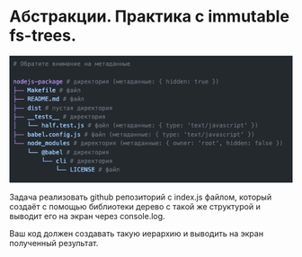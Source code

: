 # Абстракции. Практика с immutable fs-trees.
![result_showcase](./img/image.png)

Задача реализовать github репозиторий с index.js файлом, который создаёт с помощью библиотеки дерево с такой же структурой и выводит его на экран через сonsole.log.

Ваш код должен создавать такую иерархию и выводить на экран полученный результат. 
